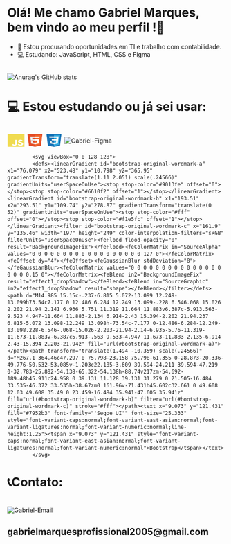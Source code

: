 <h1>Olá! Me chamo Gabriel Marques, bem vindo ao meu perfil !👋</h1>

- 🔭 Estou procurando oportunidades em TI e trabalho com contabilidade.
- 💻 Estudando: JavaScript, HTML, CSS e Figma

##

![Anurag's GitHub stats](https://github-readme-stats.vercel.app/api?username=GabrielMarquesSousa&show_icons=true&theme=highcontrast)
##

<h1> 💻 Estou estudando ou já sei usar:</h1>
<div style="display: inline_block"><br>
  <img align="center" alt="Gabriel-Js" height="30" width="40" src="https://raw.githubusercontent.com/devicons/devicon/master/icons/javascript/javascript-plain.svg">
  <img align="center" alt="Gabriel-HTML" height="30" width="40" src="https://raw.githubusercontent.com/devicons/devicon/master/icons/html5/html5-original.svg">
  <img align="center" alt="Gabriel-CSS" height="30" width="40" src="https://raw.githubusercontent.com/devicons/devicon/master/icons/css3/css3-original.svg">
  <img align="center" alt="Gabriel-Figma" height="30" width="80" src="https://img.shields.io/badge/Figma-F24E1E?style=for-the-badge&logo=figma&logoColor=white">

            <svg viewBox="0 0 128 128">
            <defs><linearGradient id="bootstrap-original-wordmark-a" x1="76.079" x2="523.48" y1="10.798" y2="365.95" gradientTransform="translate(1.11 2.051) scale(.24566)" gradientUnits="userSpaceOnUse"><stop stop-color="#9013fe" offset="0"></stop><stop stop-color="#6610f2" offset="1"></stop></linearGradient><linearGradient id="bootstrap-original-wordmark-b" x1="193.51" x2="293.51" y1="109.74" y2="278.87" gradientTransform="translate(0 52)" gradientUnits="userSpaceOnUse"><stop stop-color="#fff" offset="0"></stop><stop stop-color="#f1e5fc" offset="1"></stop></linearGradient><filter id="bootstrap-original-wordmark-c" x="161.9" y="135.46" width="197" height="249" color-interpolation-filters="sRGB" filterUnits="userSpaceOnUse"><feFlood flood-opacity="0" result="BackgroundImageFix"></feFlood><feColorMatrix in="SourceAlpha" values="0 0 0 0 0 0 0 0 0 0 0 0 0 0 0 0 0 0 127 0"></feColorMatrix><feOffset dy="4"></feOffset><feGaussianBlur stdDeviation="8"></feGaussianBlur><feColorMatrix values="0 0 0 0 0 0 0 0 0 0 0 0 0 0 0 0 0 0 0.15 0"></feColorMatrix><feBlend in2="BackgroundImageFix" result="effect1_dropShadow"></feBlend><feBlend in="SourceGraphic" in2="effect1_dropShadow" result="shape"></feBlend></filter></defs><path d="M14.985 15.15c-.237-6.815 5.072-13.099 12.249-13.099h73.54c7.177 0 12.486 6.284 12.249 13.099-.228 6.546.068 15.026 2.202 21.94 2.141 6.936 5.751 11.319 11.664 11.883v6.387c-5.913.563-9.523 4.947-11.664 11.883-2.134 6.914-2.43 15.394-2.202 21.94.237 6.815-5.072 13.098-12.249 13.098h-73.54c-7.177 0-12.486-6.284-12.249-13.098.228-6.546-.068-15.026-2.203-21.94-2.14-6.935-5.76-11.319-11.673-11.883v-6.387c5.913-.563 9.533-4.947 11.673-11.883 2.135-6.914 2.43-15.394 2.203-21.94z" fill="url(#bootstrap-original-wordmark-a)"></path><path transform="translate(1.494 -10.359) scale(.24566)" d="M267.1 364.46c47.297 0 75.798-23.158 75.798-61.355 0-28.873-20.336-49.776-50.532-53.085v-1.203c22.185-3.609 39.594-24.211 39.594-47.219 0-32.783-25.882-54.138-65.322-54.138h-88.74v217zm-54.692-189.48h45.911c24.958 0 39.131 11.128 39.131 31.279 0 21.505-16.484 33.535-46.372 33.535h-38.67zm0 161.96v-71.431h45.602c32.661 0 49.608 12.03 49.608 35.49 0 23.459-16.484 35.941-47.605 35.941z" fill="url(#bootstrap-original-wordmark-b)" filter="url(#bootstrap-original-wordmark-c)" stroke="#fff"></path><text x="9.073" y="121.431" fill="#7952b3" font-family="'Segoe UI'" font-size="25.333" style="font-variant-caps:normal;font-variant-east-asian:normal;font-variant-ligatures:normal;font-variant-numeric:normal;line-height:1.25"><tspan x="9.073" y="121.431" style="font-variant-caps:normal;font-variant-east-asian:normal;font-variant-ligatures:normal;font-variant-numeric:normal">Bootstrap</tspan></text>
            </svg>
          
</div>

<h1>📞Contato:</h1>

<div style="display: block"><br>
  <img align="center" alt="Gabriel-Email" height="50" width="100" src="https://img.shields.io/badge/Gmail-D14836?style=for-the-badge&logo=gmail&logoColor=white">
    <h2>gabrielmarquesprofissional2005@gmail.com</h2>
</div>
